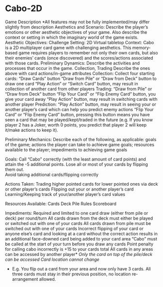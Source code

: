 # Cabo-2D

Game Description
*All features may not be fully implemented/may differ slightly from description
Aesthetics and Scenario: Describe the player’s emotions or other aesthetic objectives of 
your game. Also describe the context or setting in which the imaginary world of the game exists.
Aesthetic Objectives: Challenge
Setting: 2D Virtual tabletop
 Context: Cabo is a 2D multiplayer card game with challenging aesthetics. This memory-based game requires players to remember not only their own cards, but also their enemies’ cards (once discovered) and the scores/actions associated with those cards. 
Preliminary Dynamics: Describe the activities and processes that occur in the game.
Collection, Trading
Describe the ones above with card actions/in-game attributes
Collection:
Collect four starting cards: “Draw Cards” button
“Draw from Pile” or “Draw from Deck” button to draw one card
“Play Action” or “Switch Card” button, may result in collection of another card from other players
Trading: 
“Draw from Pile” or “Draw from Deck” button
“Flip Your Card” or “Flip Enemy Card” button, you give your card away
“Play Action” button, may result in switching cards with another player
Prediction:	
“Play Action” button, may result in seeing your or another player’s card which can help you predict enemy actions
“Flip Your Card” or “Flip Enemy Card” button, pressing this button means you have seen a card that may be played/kept/traded in the future (e.g. If you know player 2 has a Joker, worth 0 points, you predict that player 2 will keep it/make actions to keep it). 

Preliminary Mechanics: Describe each of the following, as applicable: goals of the game; 
actions the player can take to achieve game goals; resources available to the player; 
impediments to achieving game goals

Goals:
Call “Cabo” correctly (with the least amount of card points) and attain the -5 additional points. 
Lose all or most of your cards by flipping them out. 	
Avoid taking additional cards/flipping correctly


Actions Taken:
Trading higher pointed cards for lower pointed ones via deck or other player’s cards
Flipping out your or another player’s card
Learning/Keeping track of your/another player’s card values

Resources Available: 
Cards
Deck
Pile
Rules
Scoreboard

Impediments: 
Required and limited to one card draw (either from pile or deck) per round/turn
All cards drawn from the deck must either be played or switched out with one of your cards
All cards drawn from pile must be switched out with one of your cards
Incorrect flipping of your card or anyone else’s card and looking at a card without the correct action results in an additional face-downed card being added to your card area
“Cabo” must be called at the start of your turn before you draw any cards
Point penalty for calling cabo incorrectly is +15 to your cards total
All cards in any areas can be accessed by another player*
*Only the card on top of the pile/deck can be accessed
Card location cannot change*
*  E.g. You flip out a card from your area and now only have 3 cards. All three cards must stay in their previous position, no location re-arrangement allowed.

